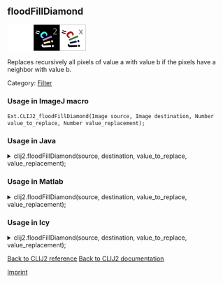 ## floodFillDiamond
<img src="images/mini_empty_logo.png"/><img src="images/mini_clij2_logo.png"/><img src="images/mini_clijx_logo.png"/>

Replaces recursively all pixels of value a with value b if the pixels have a neighbor with value b.

Category: [Filter](https://clij.github.io/clij2-docs/reference__filter)

### Usage in ImageJ macro
```
Ext.CLIJ2_floodFillDiamond(Image source, Image destination, Number value_to_replace, Number value_replacement);
```




### Usage in Java


<details>

<summary>
clij2.floodFillDiamond(source, destination, value_to_replace, value_replacement);
</summary>
<pre class="highlight">// init CLIJ and GPU
import net.haesleinhuepf.clij2.CLIJ2;
import net.haesleinhuepf.clij.clearcl.ClearCLBuffer;
CLIJ2 clij2 = CLIJ2.getInstance();

// get input parameters
ClearCLBuffer source = clij2.push(sourceImagePlus);
destination = clij2.create(source);
float value_to_replace = 1.0;
float value_replacement = 2.0;
</pre>

<pre class="highlight">
// Execute operation on GPU
clij2.floodFillDiamond(source, destination, value_to_replace, value_replacement);
</pre>

<pre class="highlight">
//show result
destinationImagePlus = clij2.pull(destination);
destinationImagePlus.show();

// cleanup memory on GPU
clij2.release(source);
clij2.release(destination);
</pre>

</details>





### Usage in Matlab


<details>

<summary>
clij2.floodFillDiamond(source, destination, value_to_replace, value_replacement);
</summary>
<pre class="highlight">% init CLIJ and GPU
clij2 = init_clatlab();

% get input parameters
source = clij2.pushMat(source_matrix);
destination = clij2.create(source);
value_to_replace = 1.0;
value_replacement = 2.0;
</pre>

<pre class="highlight">
% Execute operation on GPU
clij2.floodFillDiamond(source, destination, value_to_replace, value_replacement);
</pre>

<pre class="highlight">
% show result
destination = clij2.pullMat(destination)

% cleanup memory on GPU
clij2.release(source);
clij2.release(destination);
</pre>

</details>





### Usage in Icy


<details>

<summary>
clij2.floodFillDiamond(source, destination, value_to_replace, value_replacement);
</summary>
<pre class="highlight">// init CLIJ and GPU
importClass(net.haesleinhuepf.clicy.CLICY);
importClass(Packages.icy.main.Icy);

clij2 = CLICY.getInstance();

// get input parameters
source_sequence = getSequence();
source = clij2.pushSequence(source_sequence);
destination = clij2.create(source);
value_to_replace = 1.0;
value_replacement = 2.0;
</pre>

<pre class="highlight">
// Execute operation on GPU
clij2.floodFillDiamond(source, destination, value_to_replace, value_replacement);
</pre>

<pre class="highlight">
// show result
destination_sequence = clij2.pullSequence(destination)
Icy.addSequence(destination_sequence);
// cleanup memory on GPU
clij2.release(source);
clij2.release(destination);
</pre>

</details>



[Back to CLIJ2 reference](https://clij.github.io/clij2-docs/reference)
[Back to CLIJ2 documentation](https://clij.github.io/clij2-docs)

[Imprint](https://clij.github.io/imprint)
